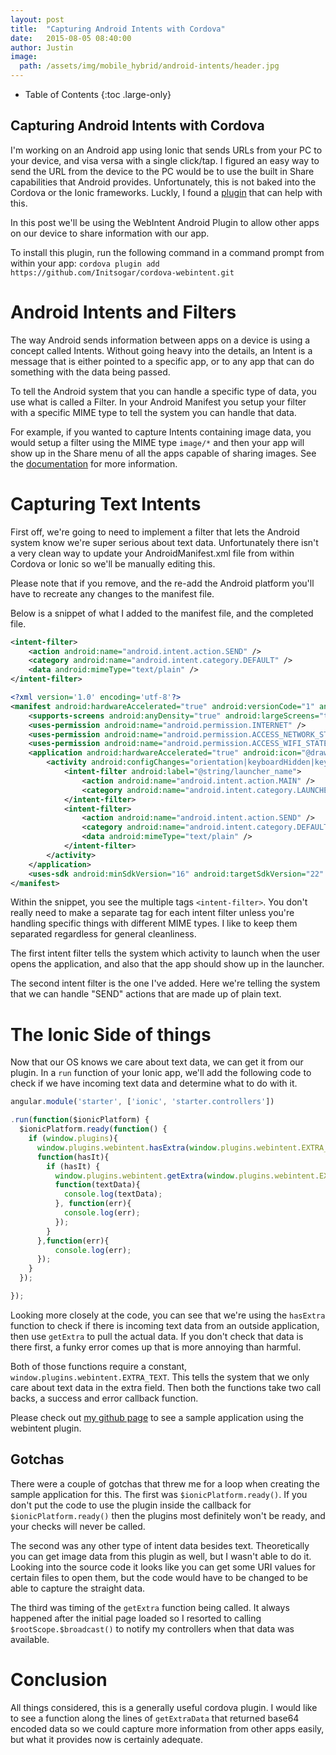 ```yaml
---
layout: post
title:  "Capturing Android Intents with Cordova"
date:   2015-08-05 08:40:00
author: Justin
image:
  path: /assets/img/mobile_hybrid/android-intents/header.jpg
---
```


- Table of Contents
{:toc .large-only}

## Capturing Android Intents with Cordova

I'm working on an Android app using Ionic that sends URLs from your PC to your device, and visa versa with a single click/tap.
I figured an easy way to send the URL from the device to the PC would be to use the built in Share capabilities that Android provides.
Unfortunately, this is not baked into the Cordova or the Ionic frameworks. Luckly, I found a [plugin](https://github.com/Initsogar/cordova-webintent) that can
help with this.

In this post we'll be using the WebIntent Android Plugin to allow other apps on our device to share information with our app.

To install this plugin, run the following command in a command prompt from within your app: `cordova plugin add https://github.com/Initsogar/cordova-webintent.git`

# Android Intents and Filters
The way Android sends information between apps on a device is using a concept called Intents. Without going heavy into the details, an Intent is a message
that is either pointed to a specific app, or to any app that can do something with the data being passed.

To tell the Android system that you can handle a specific type of data, you use what is called a Filter. In your Android Manifest you setup your filter with
a specific MIME type to tell the system you can handle that data.

For example, if you wanted to capture Intents containing image data, you would setup a filter
using the MIME type `image/*` and then your app will show up in the Share menu of all
 the apps capable of sharing images.
See the [documentation](http://developer.android.com/guide/components/intents-filters.html) for more information.

# Capturing Text Intents
First off, we're going to need to implement a filter that lets the Android system know
we're super serious about text data. Unfortunately there isn't a very clean way to
update your AndroidManifest.xml file from within Cordova or Ionic so we'll be
manually editing this.

Please note that if you remove, and the re-add the Android platform you'll have to recreate any changes to the manifest file.

Below is a snippet of what I added to the manifest file, and the completed file.

```xml
<intent-filter>
    <action android:name="android.intent.action.SEND" />
    <category android:name="android.intent.category.DEFAULT" />
    <data android:mimeType="text/plain" />
</intent-filter>
```

```xml
<?xml version='1.0' encoding='utf-8'?>
<manifest android:hardwareAccelerated="true" android:versionCode="1" android:versionName="0.0.1" package="com.sciencevikinglabs.bestintentions" xmlns:android="http://schemas.android.com/apk/res/android">
    <supports-screens android:anyDensity="true" android:largeScreens="true" android:normalScreens="true" android:resizeable="true" android:smallScreens="true" android:xlargeScreens="true" />
    <uses-permission android:name="android.permission.INTERNET" />
    <uses-permission android:name="android.permission.ACCESS_NETWORK_STATE" />
    <uses-permission android:name="android.permission.ACCESS_WIFI_STATE" />
    <application android:hardwareAccelerated="true" android:icon="@drawable/icon" android:label="@string/app_name" android:supportsRtl="true">
        <activity android:configChanges="orientation|keyboardHidden|keyboard|screenSize|locale" android:label="@string/activity_name" android:launchMode="singleTop" android:name="MainActivity" android:theme="@android:style/Theme.Black.NoTitleBar" android:windowSoftInputMode="adjustResize">
            <intent-filter android:label="@string/launcher_name">
                <action android:name="android.intent.action.MAIN" />
                <category android:name="android.intent.category.LAUNCHER" />
            </intent-filter>
            <intent-filter>
                <action android:name="android.intent.action.SEND" />
                <category android:name="android.intent.category.DEFAULT" />
                <data android:mimeType="text/plain" />
            </intent-filter>
        </activity>
    </application>
    <uses-sdk android:minSdkVersion="16" android:targetSdkVersion="22" />
</manifest>
```

Within the snippet, you see the multiple tags `<intent-filter>`. You don't really need to make a separate tag for each intent filter unless you're handling specific things with different MIME types. I like to keep them separated regardless for general cleanliness.

The first intent filter tells the system which activity to launch when the user opens the application, and also that the app should show up in the launcher.

The second intent filter is the one I've added. Here we're telling the system that we can handle "SEND" actions that are made up of plain text.

# The Ionic Side of things
Now that our OS knows we care about text data, we can get it from our plugin. In a `run` function of your Ionic app, we'll add the following code to check if we have incoming text data and determine what to do with it.

```js
angular.module('starter', ['ionic', 'starter.controllers'])

.run(function($ionicPlatform) {
  $ionicPlatform.ready(function() {
    if (window.plugins){
      window.plugins.webintent.hasExtra(window.plugins.webintent.EXTRA_TEXT,
      function(hasIt){
        if (hasIt) {
          window.plugins.webintent.getExtra(window.plugins.webintent.EXTRA_TEXT,
          function(textData){
            console.log(textData);
          }, function(err){
            console.log(err);
          });
        }
      },function(err){
          console.log(err);
      });
    }
  });

});
```

Looking more closely at the code, you can see that we're using the `hasExtra` function to check if there is incoming text data from an outside application, then use `getExtra` to pull the actual data. If you don't check that data is there first, a funky error comes up that is more annoying than harmful.

Both of those functions require a constant, `window.plugins.webintent.EXTRA_TEXT`. This tells the system that we only care about text data in the extra field. Then both the functions take two call backs, a success and error callback function.

Please check out [my github page](https://github.com/jbasinger/BestIntentions) to see a sample application using the webintent plugin.

## Gotchas
There were a couple of gotchas that threw me for a loop when creating the sample application for this. The first was `$ionicPlatform.ready()`. If you don't put the code to use the plugin inside the callback for `$ionicPlatform.ready()` then the plugins most definitely won't be ready, and your checks will never be called.

The second was any other type of intent data besides text. Theoretically you can get image data from this plugin as well, but I wasn't able to do it. Looking into the source code it looks like you can get some URI values for certain files to open them, but the code would have to be changed to be able to capture the straight data.

The third was timing of the `getExtra` function being called. It always happened after the initial page loaded so I resorted to calling `$rootScope.$broadcast()` to notify my controllers when that data was available.

# Conclusion
All things considered, this is a generally useful cordova plugin. I would like to see a function along the lines of `getExtraData` that returned base64 encoded data so we could capture more information from other apps easily, but what it provides now is certainly adequate.
